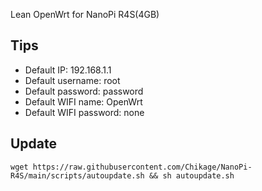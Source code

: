 Lean OpenWrt for NanoPi R4S(4GB)
 
## Tips
*  Default IP: 192.168.1.1
*  Default username: root
*  Default password: password
*  Default WIFI name: OpenWrt
*  Default WIFI password: none

## Update
```
wget https://raw.githubusercontent.com/Chikage/NanoPi-R4S/main/scripts/autoupdate.sh && sh autoupdate.sh
```
